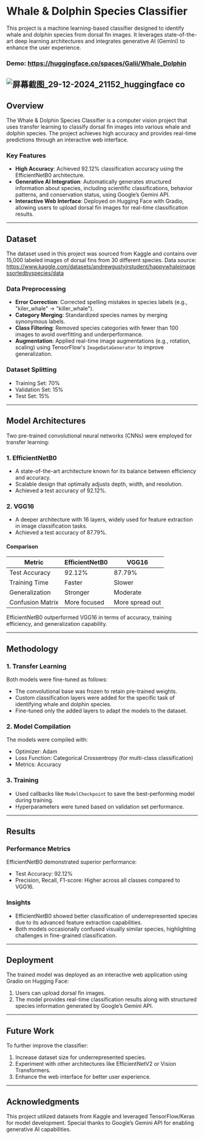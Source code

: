 # Whale & Dolphin Species Classifier

This project is a machine learning-based classifier designed to identify whale and dolphin species from dorsal fin images. It leverages state-of-the-art deep learning architectures and integrates generative AI (Gemini) to enhance the user experience.
### Demo: https://huggingface.co/spaces/Galii/Whale_Dolphin
![屏幕截图_29-12-2024_21152_huggingface co](https://github.com/user-attachments/assets/ee341d27-a9e7-45bd-b79c-cb4abbba767f)
---

## **Overview**

The Whale & Dolphin Species Classifier is a computer vision project that uses transfer learning to classify dorsal fin images into various whale and dolphin species. The project achieves high accuracy and provides real-time predictions through an interactive web interface.

### **Key Features**
- **High Accuracy**: Achieved 92.12% classification accuracy using the EfficientNetB0 architecture.
- **Generative AI Integration**: Automatically generates structured information about species, including scientific classifications, behavior patterns, and conservation status, using Google’s Gemini API.
- **Interactive Web Interface**: Deployed on Hugging Face with Gradio, allowing users to upload dorsal fin images for real-time classification results.

---

## **Dataset**

The dataset used in this project was sourced from Kaggle and contains over 15,000 labeled images of dorsal fins from 30 different species. 
Data source: https://www.kaggle.com/datasets/andrewgustyjrstudent/happywhaleimagessortedbyspecies/data

### **Data Preprocessing**
- **Error Correction**: Corrected spelling mistakes in species labels (e.g., "kiler_whale" → "killer_whale").
- **Category Merging**: Standardized species names by merging synonymous labels.
- **Class Filtering**: Removed species categories with fewer than 100 images to avoid overfitting and underperformance.
- **Augmentation**: Applied real-time image augmentations (e.g., rotation, scaling) using TensorFlow's `ImageDataGenerator` to improve generalization.

### **Dataset Splitting**
- Training Set: 70%
- Validation Set: 15%
- Test Set: 15%

---

## **Model Architectures**

Two pre-trained convolutional neural networks (CNNs) were employed for transfer learning:

### **1. EfficientNetB0**
- A state-of-the-art architecture known for its balance between efficiency and accuracy.
- Scalable design that optimally adjusts depth, width, and resolution.
- Achieved a test accuracy of 92.12%.

### **2. VGG16**
- A deeper architecture with 16 layers, widely used for feature extraction in image classification tasks.
- Achieved a test accuracy of 87.79%.

#### **Comparison**
| Metric                | EfficientNetB0 | VGG16    |
|-----------------------|----------------|----------|
| Test Accuracy         | 92.12%        | 87.79%   |
| Training Time         | Faster         | Slower   |
| Generalization        | Stronger       | Moderate |
| Confusion Matrix      | More focused   | More spread out |

EfficientNetB0 outperformed VGG16 in terms of accuracy, training efficiency, and generalization capability.

---

## **Methodology**

### **1. Transfer Learning**
Both models were fine-tuned as follows:
- The convolutional base was frozen to retain pre-trained weights.
- Custom classification layers were added for the specific task of identifying whale and dolphin species.
- Fine-tuned only the added layers to adapt the models to the dataset.

### **2. Model Compilation**
The models were compiled with:
- Optimizer: Adam
- Loss Function: Categorical Crossentropy (for multi-class classification)
- Metrics: Accuracy

### **3. Training**
- Used callbacks like `ModelCheckpoint` to save the best-performing model during training.
- Hyperparameters were tuned based on validation set performance.

---

## **Results**

### **Performance Metrics**
EfficientNetB0 demonstrated superior performance:
- Test Accuracy: 92.12%
- Precision, Recall, F1-score: Higher across all classes compared to VGG16.

### **Insights**
- EfficientNetB0 showed better classification of underrepresented species due to its advanced feature extraction capabilities.
- Both models occasionally confused visually similar species, highlighting challenges in fine-grained classification.

---

## **Deployment**

The trained model was deployed as an interactive web application using Gradio on Hugging Face:
1. Users can upload dorsal fin images.
2. The model provides real-time classification results along with structured species information generated by Google’s Gemini API.

---

## **Future Work**

To further improve the classifier:
1. Increase dataset size for underrepresented species.
2. Experiment with other architectures like EfficientNetV2 or Vision Transformers.
3. Enhance the web interface for better user experience.

---

## **Acknowledgments**

This project utilized datasets from Kaggle and leveraged TensorFlow/Keras for model development. Special thanks to Google’s Gemini API for enabling generative AI capabilities.

